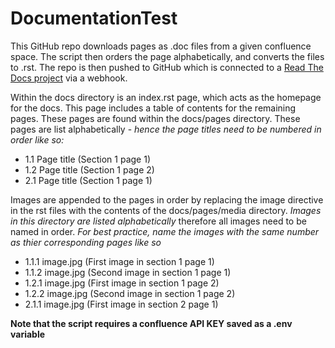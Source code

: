 # DocumentationTest
This GitHub repo downloads pages as .doc files from a given confluence space. The script then orders the page alphabetically, and converts the files to .rst. The repo is then pushed to GitHub which is connected to a [Read The Docs project](https://harveybeynon-testdocs.readthedocs.io/en/latest/index.html) via a webhook. 

Within the docs directory is an index.rst page, which acts as the homepage for the docs. This page includes a table of contents for the remaining pages. These pages are found within the docs/pages directory. These pages are list alphabetically - *hence the page titles need to be numbered in order like so:*
- 1.1 Page title (Section 1 page 1)
- 1.2 Page title (Section 1 page 2)
- 2.1 Page title (Section 1 page 1)

Images are appended to the pages in order by replacing the image directive in the rst files with the contents of the docs/pages/media directory. *Images in this directory are listed alphabetically* therefore all images need to be named in order. *For best practice, name the images with the same number as thier corresponding pages like so*
- 1.1.1 image.jpg (First image in section 1 page 1)
- 1.1.2 image.jpg (Second image in section 1 page 1)
- 1.2.1 image.jpg (First image in section 1 page 2)
- 1.2.2 image.jpg (Second image in section 1 page 2)
- 2.1.1 image.jpg (First image in section 2 page 1)

**Note that the script requires a confluence API KEY saved as a .env variable**